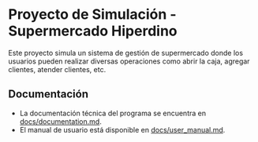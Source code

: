 # Proyecto de Simulación - Supermercado Hiperdino

Este proyecto simula un sistema de gestión de supermercado donde los usuarios pueden realizar diversas operaciones como abrir la caja, agregar clientes, atender clientes, etc.

## Documentación

- La documentación técnica del programa se encuentra en [docs/documentation.md](docs/documentation.md).
- El manual de usuario está disponible en [docs/user_manual.md](docs/user_manual.md).

